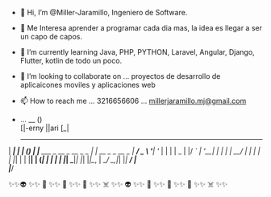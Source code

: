 - 👋 Hi, I’m @Miller-Jaramillo, Ingeniero de Software.
- 👀 Me Interesa aprender a programar cada dia mas, la idea es llegar a ser un capo de capos.
- 🌱 I’m currently learning Java, PHP, PYTHON, Laravel, Angular, Django, Flutter, kotlin de todo un poco.
- 💞️ I’m looking to collaborate on ... proyectos de desarrollo de aplicaicones moviles y aplicaciones web
- 📫 How to reach me ... 3216656606 ... millerjaramillo.mj@gmail.com
- ...
 __       ()   
[|-erny   ||ari
         [_|  

  ______                           _            _ 
 |  ____|                         | |          (_)
 | |__ ___ _ __ _ __  _   _       | | __ _ _ __ _ 
 |  __/ _ \ '__| '_ \| | | |  _   | |/ _` | '__| |
 | | |  __/ |  | | | | |_| | | |__| | (_| | |  | |
 |_|  \___|_|  |_| |_|\__, |  \____/ \__,_|_|  |_|
                       __/ |                      
                      |___/                       

✨✨👽 ✨✨ 👾 ✨✨ 🤖 ✨✨ 👻 ✨✨ ☠️ ✨✨ 👽 ✨✨ 👾 ✨✨ 🤖 ✨✨ 👻 ✨✨ ☠️ ✨✨ 
